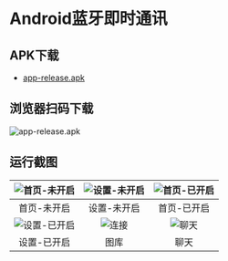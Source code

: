 # Android蓝牙即时通讯

## APK下载
- [app-release.apk](https://github.com/joudev/android-bluetoothChat/raw/master/apk/app-release.apk)
## 浏览器扫码下载
![app-release.apk](https://github.com/joudev/android-bluetoothChat/blob/master/screenshots/qrcode.png)

## 运行截图

| ![首页-未开启](https://github.com/joudev/android-bluetoothChat/blob/master/screenshots/1.png) | ![设置-未开启](https://github.com/joudev/android-bluetoothChat/blob/master/screenshots/0.png) | ![首页-已开启](https://github.com/joudev/android-bluetoothChat/blob/master/screenshots/2.png) |
| :----------------------------------------------------------: | :----------------------------------------------------------: | :----------------------------------------------------------: |
|                         首页-未开启                          |                         设置-未开启                          |                         首页-已开启                          |
| ![设置-已开启](https://github.com/joudev/android-bluetoothChat/blob/master/screenshots/3.png) | ![连接](https://github.com/joudev/android-bluetoothChat/master/screenshots/4.png) | ![聊天](https://github.com/joudev/android-bluetoothChat/blob/master/5.png) |
|                         设置-已开启                          |                             图库                             |                             聊天                             |

